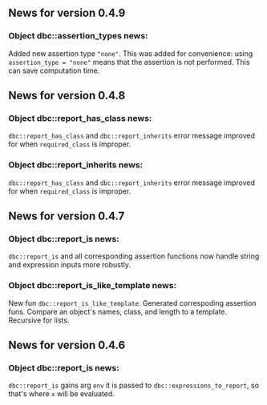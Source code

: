 <!-- generated by R package codedoc; do not modify! -->

## News for version 0.4.9

### Object dbc::assertion_types news:

Added new assertion type `"none"`. This was added for convenience:
using `assertion_type = "none"` means that the assertion is not performed.
This can save computation time.


## News for version 0.4.8

### Object dbc::report_has_class news:


`dbc::report_has_class` and `dbc::report_inherits` error message improved for
when `required_class` is improper.


### Object dbc::report_inherits news:


`dbc::report_has_class` and `dbc::report_inherits` error message improved for
when `required_class` is improper.



## News for version 0.4.7

### Object dbc::report_is news:

`dbc::report_is` and all corresponding assertion functions now handle
string and expression inputs more robustly.

### Object dbc::report_is_like_template news:

New fun `dbc::report_is_like_template`. Generated correspoding assertion
funs. Compare an object's names, class, and length to a template. Recursive
for lists.


## News for version 0.4.6

### Object dbc::report_is news:

`dbc::report_is` gains arg `env` it is passed to
`dbc::expressions_to_report`, so that's where `x` will be evaluated.


